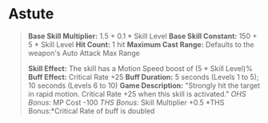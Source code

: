 # __Astute__ #
> **Base Skill Multiplier:** 1.5 + 0.1 * Skill Level
> **Base Skill Constant:** 150 + 5 * Skill Level
> **Hit Count:** 1 hit
> **Maximum Cast Range:** Defaults to the weapon's Auto Attack Max Range
>
> **Skill Effect:** The skill has a Motion Speed boost of (5 * Skill Level)%
> **Buff Effect:** Critical Rate +25
> **Buff Duration:** 5 seconds (Levels 1 to 5); 10 seconds (Levels 6 to 10)
> **Game Description:** "Strongly hit the target in rapid motion. Critical Rate +25 when this skill is activated."
> *OHS Bonus:* MP Cost -100
> *THS Bonus:* Skill Multiplier +0.5
> *THS Bonus:*Critical Rate of buff is doubled
